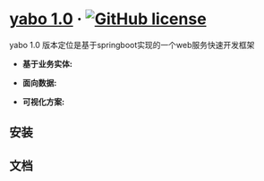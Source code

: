 # [yabo 1.0](https://github.com/pwypwy/yabo/master/) &middot; [![GitHub license](https://img.shields.io/badge/license-MIT-blue.svg)](https://github.com/pwypwy/yabo/blob/master/readme.md) 

yabo 1.0 版本定位是基于springboot实现的一个web服务快速开发框架

* **基于业务实体:** 

* **面向数据:** 

* **可视化方案:** 

## 安装


## 文档

